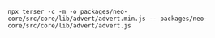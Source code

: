 `npx terser -c -m -o packages/neo-core/src/core/lib/advert/advert.min.js -- packages/neo-core/src/core/lib/advert/advert.js`
